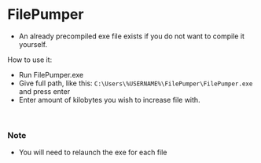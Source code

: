 # FilePumper

* An already precompiled exe file exists if you do not want to compile it yourself.

How to use it:

* Run FilePumper.exe
* Give full path, like this: `C:\Users\%USERNAME%\FilePumper\FilePumper.exe` and press enter
* Enter amount of kilobytes you wish to increase file with.

<br>

### Note
* You will need to relaunch the exe for each file